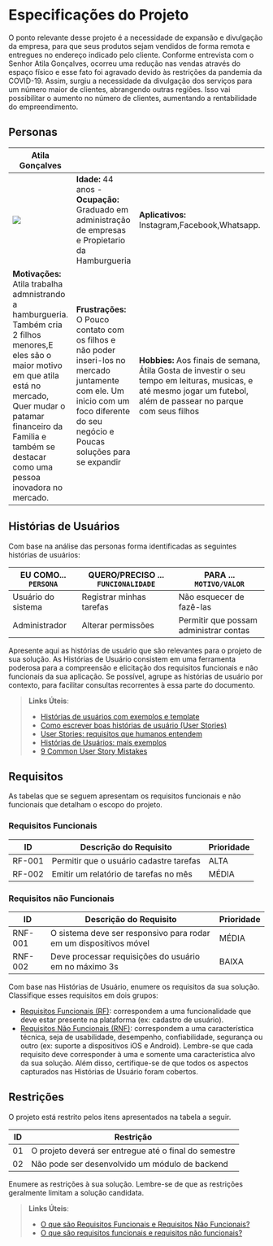 # Especificações do Projeto

O ponto relevante desse projeto é a necessidade de expansão e divulgação da empresa, para que seus produtos sejam vendidos de forma remota e entregues no endereço indicado pelo cliente. Conforme entrevista com o Senhor Atila Gonçalves, ocorreu uma redução nas vendas através do espaço físico e esse fato foi agravado devido às restrições da pandemia da COVID-19. Assim, surgiu a necessidade da divulgação dos serviços para um número maior de clientes, abrangendo outras regiões. Isso vai possibilitar o aumento no número de clientes, aumentando a rentabilidade do empreendimento.
## Personas

|   Atila Gonçalves   |                                    |                |
|--------------------|------------------------------------|----------------------------------------|
|![](https://user-images.githubusercontent.com/97108151/164240211-6fa45779-3d0b-4c6c-b4a5-8485c2ce0656.jpg)|**Idade:** 44 anos - **Ocupação:**  Graduado em administração de empresas e Propietario da Hamburgueria |**Aplicativos:** Instagram,Facebook,Whatsapp.|
|**Motivações:** Atila trabalha admnistrando a hamburgueria. Também cria 2 filhos menores,E eles são o maior motivo em que atila está no mercado, Quer mudar o patamar financeiro da Familia e também se destacar como uma pessoa inovadora no mercado.|**Frustrações:** O Pouco contato com os filhos e não poder inseri-los no mercado juntamente com ele. Um inicio com um foco diferente do seu negócio e Poucas soluções para se expandir |**Hobbies:** Aos finais de semana, Átila Gosta de investir o seu tempo em leituras, musicas, e até mesmo jogar um futebol, além de passear no parque com seus filhos | 



## Histórias de Usuários

Com base na análise das personas forma identificadas as seguintes histórias de usuários:

|EU COMO... `PERSONA`| QUERO/PRECISO ... `FUNCIONALIDADE` |PARA ... `MOTIVO/VALOR`                 |
|--------------------|------------------------------------|----------------------------------------|
|Usuário do sistema  | Registrar minhas tarefas           | Não esquecer de fazê-las               |
|Administrador       | Alterar permissões                 | Permitir que possam administrar contas |

Apresente aqui as histórias de usuário que são relevantes para o projeto de sua solução. As Histórias de Usuário consistem em uma ferramenta poderosa para a compreensão e elicitação dos requisitos funcionais e não funcionais da sua aplicação. Se possível, agrupe as histórias de usuário por contexto, para facilitar consultas recorrentes à essa parte do documento.

> **Links Úteis**:
> - [Histórias de usuários com exemplos e template](https://www.atlassian.com/br/agile/project-management/user-stories)
> - [Como escrever boas histórias de usuário (User Stories)](https://medium.com/vertice/como-escrever-boas-users-stories-hist%C3%B3rias-de-usu%C3%A1rios-b29c75043fac)
> - [User Stories: requisitos que humanos entendem](https://www.luiztools.com.br/post/user-stories-descricao-de-requisitos-que-humanos-entendem/)
> - [Histórias de Usuários: mais exemplos](https://www.reqview.com/doc/user-stories-example.html)
> - [9 Common User Story Mistakes](https://airfocus.com/blog/user-story-mistakes/)

## Requisitos

As tabelas que se seguem apresentam os requisitos funcionais e não funcionais que detalham o escopo do projeto.

### Requisitos Funcionais

|ID    | Descrição do Requisito  | Prioridade |
|------|-----------------------------------------|----|
|RF-001| Permitir que o usuário cadastre tarefas | ALTA | 
|RF-002| Emitir um relatório de tarefas no mês   | MÉDIA |


### Requisitos não Funcionais

|ID     | Descrição do Requisito  |Prioridade |
|-------|-------------------------|----|
|RNF-001| O sistema deve ser responsivo para rodar em um dispositivos móvel | MÉDIA | 
|RNF-002| Deve processar requisições do usuário em no máximo 3s |  BAIXA | 

Com base nas Histórias de Usuário, enumere os requisitos da sua solução. Classifique esses requisitos em dois grupos:

- [Requisitos Funcionais
 (RF)](https://pt.wikipedia.org/wiki/Requisito_funcional):
 correspondem a uma funcionalidade que deve estar presente na
  plataforma (ex: cadastro de usuário).
- [Requisitos Não Funcionais
  (RNF)](https://pt.wikipedia.org/wiki/Requisito_n%C3%A3o_funcional):
  correspondem a uma característica técnica, seja de usabilidade,
  desempenho, confiabilidade, segurança ou outro (ex: suporte a
  dispositivos iOS e Android).
Lembre-se que cada requisito deve corresponder à uma e somente uma
característica alvo da sua solução. Além disso, certifique-se de que
todos os aspectos capturados nas Histórias de Usuário foram cobertos.

## Restrições

O projeto está restrito pelos itens apresentados na tabela a seguir.

|ID| Restrição                                             |
|--|-------------------------------------------------------|
|01| O projeto deverá ser entregue até o final do semestre |
|02| Não pode ser desenvolvido um módulo de backend        |


Enumere as restrições à sua solução. Lembre-se de que as restrições geralmente limitam a solução candidata.

> **Links Úteis**:
> - [O que são Requisitos Funcionais e Requisitos Não Funcionais?](https://codificar.com.br/requisitos-funcionais-nao-funcionais/)
> - [O que são requisitos funcionais e requisitos não funcionais?](https://analisederequisitos.com.br/requisitos-funcionais-e-requisitos-nao-funcionais-o-que-sao/)
